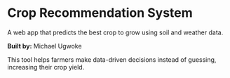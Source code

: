 # Crop Recommendation System

A web app that predicts the best crop to grow using soil and weather data.

**Built by:**  Michael Ugwoke  


This tool helps farmers make data-driven decisions instead of guessing, increasing their crop yield.
